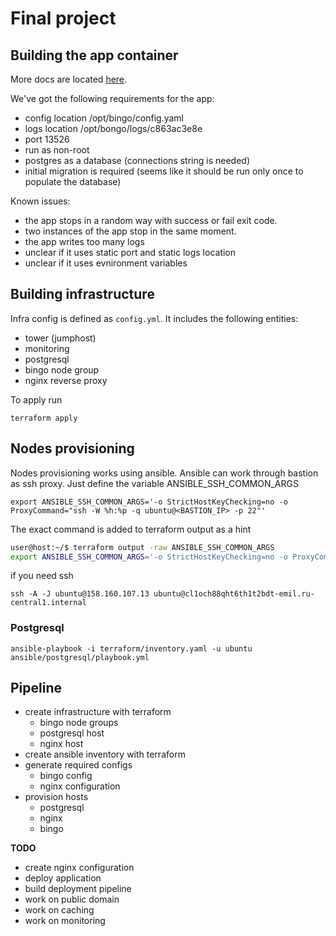 # Final project

## Building the app container

More docs are located [here](./build/README.md).

We've got the following requirements for the app:

- config location /opt/bingo/config.yaml
- logs location /opt/bongo/logs/c863ac3e8e
- port 13526
- run as non-root
- postgres as a database (connections string is needed)
- initial migration is required (seems like it should be run only once to populate the database)

Known issues:

- the app stops in a random way with success or fail exit code. 
- two instances of the app stop in the same moment. 
- the app writes too many logs
- unclear if it uses static port and static logs location
- unclear if it uses evnironment variables

## Building infrastructure

Infra config is defined as `config.yml`. It includes the following entities:

- tower (jumphost)
- monitoring
- postgresql
- bingo node group
- nginx reverse proxy

To apply run

```
terraform apply

```

## Nodes provisioning

Nodes provisioning works using ansible. Ansible can work through bastion as ssh proxy. Just define the variable ANSIBLE_SSH_COMMON_ARGS

```
export ANSIBLE_SSH_COMMON_ARGS='-o StrictHostKeyChecking=no -o ProxyCommand="ssh -W %h:%p -q ubuntu@<BASTION_IP> -p 22"'
```

The exact command is added to terraform output as a hint

```bash
user@host:~/$ terraform output -raw ANSIBLE_SSH_COMMON_ARGS
export ANSIBLE_SSH_COMMON_ARGS='-o StrictHostKeyChecking=no -o ProxyCommand="ssh -W %h:%p -q ubuntu@158.160.107.13 -p 22"'
```

if you need ssh
```
ssh -A -J ubuntu@158.160.107.13 ubuntu@cl1och88qht6th1t2bdt-emil.ru-central1.internal
```

### Postgresql

```
ansible-playbook -i terraform/inventory.yaml -u ubuntu ansible/postgresql/playbook.yml
```

## Pipeline

- create infrastructure with terraform
  - bingo node groups
  - postgresql host
  - nginx host
- create ansible inventory with terraform
- generate required configs
  - bingo config
  - nginx configuration
- provision hosts
  - postgresql
  - nginx
  - bingo

**TODO**

- create nginx configuration
- deploy application
- build deployment pipeline
- work on public domain
- work on caching
- work on monitoring